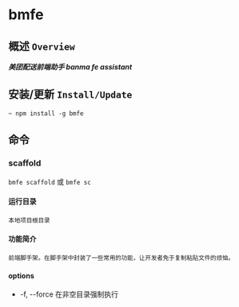 # bmfe

## 概述 `Overview`
***美团配送前端助手 banma fe assistant***

## 安装/更新 `Install/Update`

```shell
~ npm install -g bmfe
```

## 命令
### scaffold
`bmfe scaffold` 或 `bmfe sc`
#### 运行目录
`本地项目根目录`
#### 功能简介
`前端脚手架。在脚手架中封装了一些常用的功能，让开发者免于复制粘贴文件的烦恼。`
#### options
* -f, --force 在非空目录强制执行
